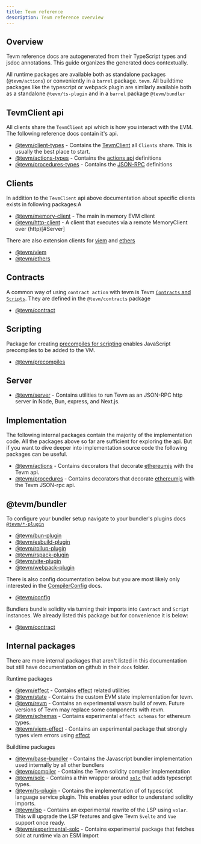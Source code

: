 ```yaml
---
title: Tevm reference
description: Tevm reference overview
---
```


## Overview

Tevm reference docs are autogenerated from their TypeScript types and jsdoc annotations. This guide organizes the generated docs contextually.

All runtime packages are available both as standalone packages (`@tevm/actions`) or conveniently in a `barrel` package. `tevm`.
All buildtime packages like the typescript or webpack plugin are similarly available both as a standalone `@tevm/ts-plugin` and in a `barrel` package `@tevm/bundler`

## TevmClient api

All clients share the `TevmClient` api which is how you interact with the EVM. The following reference docs contain it's api.

- [@tevm/client-types](/reference/tevm/client-types/api/) - Contains the [TevmClient](/reference/tevm/client-types/type-aliases/tevmclient) all `Clients` share. This is usually the best place to start.
- [@tevm/actions-types](/reference/tevm/actions-types/api/) - Contains the [actions api](/learn/actions) definitions
- [@tevm/procedures-types](/reference/tevm/procedures-types/api/) - Contains the [JSON-RPC](/learn/json-rpc/) definitions

## Clients

In addition to the `TevmClient` api above documentation about specific clients exists in following packages:A

- [@tevm/memory-client](/reference/tevm/memory-client/api/) - The main in memory EVM client
- [@tevm/http-client](/reference/tevm/http-client/api/) - A client that executes via a remote MemoryClient over (http)[#Server]

There are also extension clients for [viem](https://viem.sh) and [ethers](https://docs.ethers.org/v5/)

- [@tevm/viem](/reference/tevm/viem/api/)
- [@tevm/ethers](/reference/tevm/ethers/api/)

## Contracts

A common way of using `contract action` with tevm is Tevm [`Contracts` and `Scripts`](/learn/contracts/). They are defined in the `@tevm/contracts` package

- [@tevm/contract](/reference/tevm/contract/api/)

## Scripting

Package for creating [precompiles for scripting](../scripting/) enables JavaScript precompiles to be added to the VM.

- [@tevm/precompiles](/reference/tevm/precompiles/api)

## Server

- [@tevm/server](/reference/tevm/server/api/) - Contains utilities to run Tevm as an JSON-RPC http server in Node, Bun, express, and Next.js.

## Implementation

The following internal packages contain the majority of the implementation code. All the packages above so far are sufficient for exploring the api. But if you want to dive deeper into implementation source code the following packages can be useful.

- [@tevm/actions](/reference/tevm/actions/api/) - Contains decorators that decorate [ethereumjs](https://github.com/ethereumjs/ethereumjs-monorepo) with the Tevm api.
- [@tevm/procedures](/reference/tevm/procedures/api/) - Contains decorators that decorate [ethereumjs](https://github.com/ethereumjs/ethereumjs-monorepo) with the Tevm JSON-rpc api.

## @tevm/bundler

To configure your bundler setup navigate to your bundler's plugins docs [`@tevm/*-plugin`](/reference/tevm/vite-plugin/api)

- [@tevm/bun-plugin](/reference/tevm/bun-plugin/api/)
- [@tevm/esbuild-plugin](/reference/tevm/esbuild-plugin/api/)
- [@tevm/rollup-plugin](/reference/tevm/rollup-plugin/api/)
- [@tevm/rspack-plugin](/reference/tevm/rspack-plugin/api/)
- [@tevm/vite-plugin](/reference/tevm/vite-plugin/api/)
- [@tevm/webpack-plugin](/reference/tevm/webpack-plugin/api/)

There is also config documentation below but you are most likely only interested in the [CompilerConfig](/reference/tevm/config/types/type-aliases/compilerconfig) docs.

- [@tevm/config](/reference/tevm/config/api/)

Bundlers bundle solidity via turning their imports into `Contract` and `Script` instances. We already listed this package but for convenience it is below:

- [@tevm/contract](/reference/tevm/contract/api/)

## Internal packages

There are more internal packages that aren't listed in this documentation but still have documentation on github in their `docs` folder.

Runtime packages

- [@tevm/effect](https://github.com/evmts/tevm-monorepo/tree/main/packages/effect) - Contains [effect](https://www.effect.website/) related utilities
- [@tevm/state](https://github.com/evmts/tevm-monorepo/tree/main/packages/state) - Contains the custom EVM state implementation for tevm. 
- [@tevm/revm](https://github.com/evmts/tevm-monorepo/tree/main/experimental/revm) - Contains an experimental wasm build of revm. Future versions of Tevm may replace some components with revm.
- [@tevm/schemas](https://github.com/evmts/tevm-monorepo/tree/main/experimental/schemas) - Contains experimental `effect schemas` for ethereum types.
- [@tevm/viem-effect](https://github.com/evmts/tevm-monorepo/tree/main/experimental/viem-effect) - Contains an experimental package that strongly types viem errors using [effect](https://www.effect.website/)

Buildtime packages

- [@tevm/base-bundler](https://github.com/evmts/tevm-monorepo/tree/main/bundler/base-bundler) - Contains the Javascript bundler implementation used internally by all other bundlers
- [@tevm/compiler](https://github.com/evmts/tevm-monorepo/tree/main/bundler/compiler) - Contains the Tevm solidity compiler implementation
- [@tevm/solc](https://github.com/evmts/tevm-monorepo/tree/main/bundler/solc) - Contains a thin wrapper around [`solc`](https://docs.soliditylang.org/en/latest/installing-solidity.html) that adds typescript types.
- [@tevm/ts-plugin](https://github.com/evmts/tevm-monorepo/tree/main/lsp/ts-plugin) - Contains the implementation of of typescript language service plugin. This enables your editor to understand solidity imports.
- [@tevm/lsp](https://github.com/evmts/tevm-monorepo/tree/main/lsp/lsp) - Contains an experimental rewrite of the LSP using `volar`. This will upgrade the LSP features and give Tevm `Svelte` and `Vue` support once ready.
- [@tevm/experimental-solc](https://github.com/evmts/tevm-monorepo/tree/main/experimental/solc) - Contains experimental package that fetches solc at runtime via an ESM import
